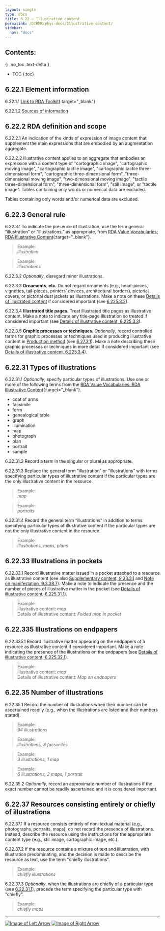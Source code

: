 ```yaml
---
layout: single
type: docs
title: 6.22 — Illustrative content
permalink: /DCRMR/phys-desc/Illustrative-content/
sidebar:
  nav: "docs"
---
```


## Contents:
{: .no_toc .text-delta }

- TOC
{:toc}

## 6.22.1 Element information

<a name="6.22.1.1">6.22.1.1</a> [Link to RDA Toolkit](https://access.rdatoolkit.org/Content?externalId=en-US_ala-126a56dc-d07f-34bf-9e42-0bfa48a3e574){:target="_blank"}

<a name="6.22.1.2">6.22.1.2</a> [Sources of information](/DCRMR/phys-desc/#6011-sources-of-information) 

## 6.22.2 RDA definition and scope

<a name="6.22.2.1">6.22.2.1</a> An indication of the kinds of expression of image content that supplement the main expressions that are embodied by an augmentation aggregate.  

<a name="6.22.2.2">6.22.2.2</a> Illustrative content applies to an aggregate that embodies an expression with a content type of "cartographic image", "cartographic moving image", "cartographic tactile image", "cartographic tactile three-dimensional form", "cartographic three-dimensional form", "three-dimensional moving image", "two-dimensional moving image", "tactile three-dimensional form", "three-dimensional form", "still image", or "tactile image". Tables containing only words or numerical data are excluded.

Tables containing only words and/or numerical data are excluded.

## 6.22.3 General rule

<a name="6.22.3.1">6.22.3.1</a> To indicate the presence of illustration, use the term general “illustration” or “illustrations,” as appropriate, from [RDA Value Vocabularies: RDA Illustrative Content](http://www.rdaregistry.info/termList/IllusContent/){:target="_blank"}.

>Example:  
><CITE>illustration</CITE>   

>Example:  
><CITE>illustrations</CITE>

<a name="6.22.3.2">6.22.3.2</a> *Optionally*, disregard minor illustrations.

<a name="6.22.3.3">6.22.3.3</a> **Ornaments, etc.** Do not regard ornaments (e.g., head-pieces, vignettes, tail-pieces, printers’ devices, architectural borders), pictorial covers, or pictorial dust jackets as illustrations. Make a note on these [Details of illustrated content](/DCRMR/phys-desc/Details-of-illustrative-content/) if considered important (see [6.225.3.2](/DCRMR/phys-desc/Details-of-illustrative-content/#6.225.3.2)). 

<a name="6.22.3.4">6.22.3.4</a> **Illustrated title pages**. Treat illustrated title pages as illustrative content.  Make a note to indicate any title-page illustration so treated if considered important (see [Details of illustrative content, 6.225.3.3](/DCRMR/phys-desc/Details-of-illustrative-content/#6.225.3.3)).

<a name="6.22.3.5">6.22.3.5</a> **Graphic processes or techniques**. *Optionally*, record controlled terms for graphic processes or techniques used in producing illustrative content in [Production method](/DCRMR/phys-desc/Production-method/) (see [6.27.3.1](/DCRMR/phys-desc/Production-method/#6.27.3.1)). Make a note describing these graphic processes or techniques in more detail if considered important (see [Details of illustrative content, 6.225.3.4](/DCRMR/phys-desc/Details-of-illustrative-content/#6.225.3.4)). 

## 6.22.31 Types of illustrations 

<a name="6.22.31.1">6.22.31.1</a> *Optionally*, specify particular types of illustrations. Use one or more of the following terms from the [RDA Value Vocabularies: RDA Illustrative Content](http://www.rdaregistry.info/termList/IllusContent/){:target="_blank"}.  

+ coat of arms  
+ facsimile  
+ form  
+ genealogical table  
+ graph  
+ illumination  
+ map  
+ photograph  
+ plan  
+ portrait  
+ sample  

<a name="6.22.31.2">6.22.31.2</a> Record a term in the singular or plural as appropriate.

<a name="6.22.31.3">6.22.31.3</a> Replace the general term “illustration” or “illustrations” with terms specifying particular types of illustrative content if the particular types are the only illustrative content in the resource.

>Example:    
><CITE>map</CITE>  

>Example:  
><CITE>portraits</CITE>

<a name="6.22.31.4">6.22.31.4</a>  Record the general term “illustrations” in addition to terms specifying particular types of illustrative content if the particular types are not the only illustrative content in the resource.

>Example:  
><CITE>illustrations, maps, plans</CITE>   

## 6.22.33 Illustrations in pockets

<a name="6.22.33.1">6.22.33.1</a> Record illustrative matter issued in a pocket attached to a resource as illustrative content (see also [Supplementary content, 9.33.3.1](/DCRMR/additional-notes/Supplementary-content/#9.33.3.1) and [Note on manifestation, 9.3.38.7](/DCRMR/additional-notes/Note-on-manifestation/#9.3.38.7)). Make a note to indicate the presence and the number of pieces of illustrative matter in the pocket (see [Details of illustrative content, 6.225.31.1](/DCRMR/phys-desc/Details-of-illustrative-content/#6.225.31.1)).  

>Example:  
>Illustrative content: <CITE>map</CITE>  
>Details of illustrative content: <CITE>Folded map in pocket</CITE>

## 6.22.335 Illustrations on endpapers

<a name="6.22.335.1">6.22.335.1</a> Record illustrative matter appearing on the endpapers of a resource as illustrative content if considered important. Make a note indicating  the presence of the illustrations on the endpapers (see [Details of illustrative content, 6.225.32.1](/DCRMR/phys-desc/Details-of-illustrative-content/#6.225.32.1)).  

>Example:  
>Illustrative content: <CITE>map</CITE>  
>Details of illustrative content: <CITE>Map on endpapers</CITE>

## 6.22.35 Number of illustrations

<a name="6.22.35.1">6.22.35.1</a> Record the number of illustrations when their number can be ascertained readily (e.g., when the illustrations are listed and their numbers stated).  

>Example:  
><CITE>94 illustrations</CITE>

>Example:  
><CITE>illustrations, 8 facsimiles</CITE> 

>Example:  
><CITE>3 illustrations, 1 map</CITE>  

>Example:  
><CITE>6 illustrations, 2 maps, 1 portrait</CITE>

<a name="6.22.35.2">6.22.35.2</a> *Optionally*, record an approximate number of illustrations if the exact number cannot be readily ascertained and it is considered important.

## 6.22.37 Resources consisting entirely or chiefly of illustrations

<a name="6.22.37.1">6.22.37.1</a> If a resource consists entirely of non-textual material (e.g., photographs, portraits, maps), do not record the presence of illustrations. Instead, describe the resource using the instructions for the appropriate content type (e.g., still image, cartographic image, etc.).

<a name="6.22.37.2">6.22.37.2</a> If the resource contains a mixture of text and illustration, with illustration predominating,  and the decision is made to describe the resource as text, use the term "chiefly illustrations". 

>Example:  
> <CITE>chiefly illustrations</CITE>

<a name="6.22.37.3">6.22.37.3</a> *Optionally*, when the illustrations are chiefly of a particular type (see [6.22.31.1](/DCRMR/phys-desc/Illustrative-content/#6.22.31.1)), precede the term specifying the particular type with "chiefly".  

>Example:  
> <CITE>chiefly maps</CITE>  

---

[![Image of Left Arrow](https://rbms-bsc.github.io/DCRMR/assets/pictures/navigation/Arrow_Left.png "6.215 — Note on extent of manifestation")](/DCRMR/phys-desc/Note-on-extent-of-manifestation/) [![Image of Right Arrow](https://rbms-bsc.github.io/DCRMR/assets/pictures/navigation/Arrow_Right.png "6.225 — Details of illustrative content")](/DCRMR/phys-desc/Details-of-illustrative-content/)

